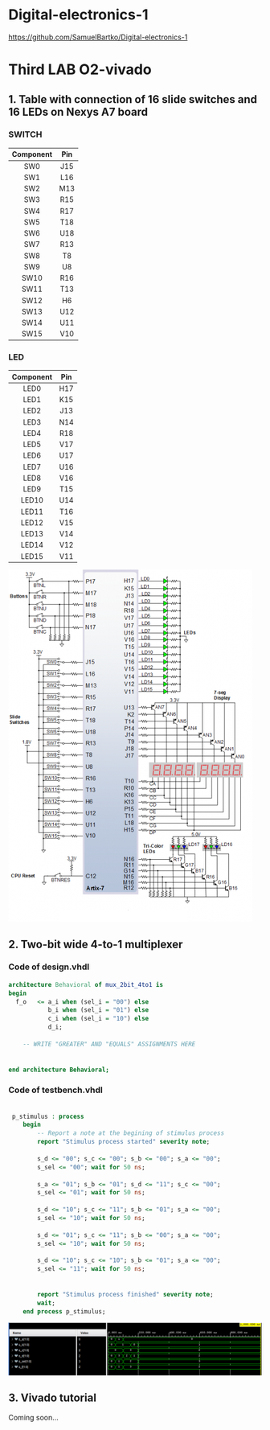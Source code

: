 # Digital-electronics-1

https://github.com/SamuelBartko/Digital-electronics-1

# Third LAB O2-vivado

## 1. Table with connection of 16 slide switches and 16 LEDs on Nexys A7 board

### SWITCH

| **Component** | **Pin** |
| :-: | :-: |
| SW0 | J15 | 
| SW1 | L16 |
| SW2 | M13 |
| SW3 | R15 |
| SW4 | R17 |
| SW5 | T18 |
| SW6 | U18 |
| SW7 | R13 | 
| SW8 | T8 | 
| SW9 | U8 |
| SW10 | R16 | 
| SW11 | T13 | 
| SW12 | H6 |
| SW13 | U12 | 
| SW14 | U11 | 
| SW15 | V10 | 

### LED

| **Component** | **Pin** |
| :-: | :-: |
| LED0 | H17 |
| LED1 | K15 |
| LED2 | J13 |
| LED3 | N14 |
| LED4 | R18 |
| LED5 | V17 |
| LED6 | U17 |
| LED7 | U16 |
| LED8 | V16 |
| LED9 | T15 |
| LED10 | U14 |
| LED11 | T16 |
| LED12 | V15 |
| LED13 | V14 |
| LED14 | V12 |
| LED15 | V11 |

![Nexys A7](Images/n4r.png)

## 2. Two-bit wide 4-to-1 multiplexer

### Code of design.vhdl

```vhdl
architecture Behavioral of mux_2bit_4to1 is
begin
  f_o   <= a_i when (sel_i = "00") else
           b_i when (sel_i = "01") else
           c_i when (sel_i = "10") else
           d_i;
	
    -- WRITE "GREATER" AND "EQUALS" ASSIGNMENTS HERE


end architecture Behavioral;

```

### Code of testbench.vhdl
```vhdl

 p_stimulus : process
    begin
        -- Report a note at the begining of stimulus process
        report "Stimulus process started" severity note;
        
        s_d <= "00"; s_c <= "00"; s_b <= "00"; s_a <= "00";
        s_sel <= "00"; wait for 50 ns;
        
        s_a <= "01"; s_b <= "01"; s_d <= "11"; s_c <= "00";
        s_sel <= "01"; wait for 50 ns;
        
        s_d <= "10"; s_c <= "11"; s_b <= "01"; s_a <= "00"; 
        s_sel <= "10"; wait for 50 ns;
        
        s_d <= "01"; s_c <= "11"; s_b <= "00"; s_a <= "00"; 
        s_sel <= "10"; wait for 50 ns;
        
        s_d <= "10"; s_c <= "10"; s_b <= "01"; s_a <= "00";
        s_sel <= "11"; wait for 50 ns;

       
        report "Stimulus process finished" severity note;
        wait;
    end process p_stimulus;

```

![GRAPH](Images/2.png)

## 3. Vivado tutorial

Coming soon...